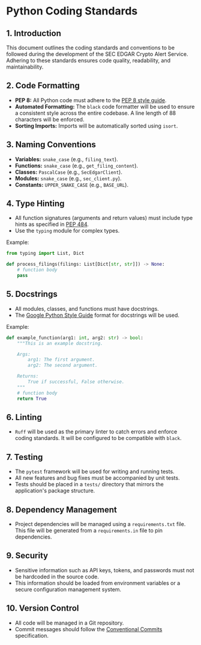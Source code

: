 # Python Coding Standards

## 1. Introduction

This document outlines the coding standards and conventions to be followed during the development of the SEC EDGAR Crypto Alert Service. Adhering to these standards ensures code quality, readability, and maintainability.

## 2. Code Formatting

*   **PEP 8:** All Python code must adhere to the [PEP 8 style guide](https://www.python.org/dev/peps/pep-0008/).
*   **Automated Formatting:** The `black` code formatter will be used to ensure a consistent style across the entire codebase. A line length of 88 characters will be enforced.
*   **Sorting Imports:** Imports will be automatically sorted using `isort`.

## 3. Naming Conventions

*   **Variables:** `snake_case` (e.g., `filing_text`).
*   **Functions:** `snake_case` (e.g., `get_filing_content`).
*   **Classes:** `PascalCase` (e.g., `SecEdgarClient`).
*   **Modules:** `snake_case` (e.g., `sec_client.py`).
*   **Constants:** `UPPER_SNAKE_CASE` (e.g., `BASE_URL`).

## 4. Type Hinting

*   All function signatures (arguments and return values) must include type hints as specified in [PEP 484](https://www.python.org/dev/peps/pep-0484/).
*   Use the `typing` module for complex types.

Example:
```python
from typing import List, Dict

def process_filings(filings: List[Dict[str, str]]) -> None:
    # function body
    pass
```

## 5. Docstrings

*   All modules, classes, and functions must have docstrings.
*   The [Google Python Style Guide](https://google.github.io/styleguide/pyguide.html#3.8-comments-and-docstrings) format for docstrings will be used.

Example:
```python
def example_function(arg1: int, arg2: str) -> bool:
    """This is an example docstring.

    Args:
        arg1: The first argument.
        arg2: The second argument.

    Returns:
        True if successful, False otherwise.
    """
    # function body
    return True
```

## 6. Linting

*   `Ruff` will be used as the primary linter to catch errors and enforce coding standards. It will be configured to be compatible with `black`.

## 7. Testing

*   The `pytest` framework will be used for writing and running tests.
*   All new features and bug fixes must be accompanied by unit tests.
*   Tests should be placed in a `tests/` directory that mirrors the application's package structure.

## 8. Dependency Management

*   Project dependencies will be managed using a `requirements.txt` file. This file will be generated from a `requirements.in` file to pin dependencies.

## 9. Security

*   Sensitive information such as API keys, tokens, and passwords must not be hardcoded in the source code.
*   This information should be loaded from environment variables or a secure configuration management system.

## 10. Version Control

*   All code will be managed in a Git repository.
*   Commit messages should follow the [Conventional Commits](https://www.conventionalcommits.org/en/v1.0.0/) specification.
